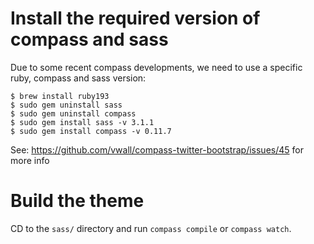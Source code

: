 
# Install the required version of compass and sass

Due to some recent compass developments, we need to use a specific ruby, compass and sass version:

    $ brew install ruby193 
    $ sudo gem uninstall sass
    $ sudo gem uninstall compass
    $ sudo gem install sass -v 3.1.1
    $ sudo gem install compass -v 0.11.7

See: https://github.com/vwall/compass-twitter-bootstrap/issues/45 for more info


# Build the theme

CD to the ``sass/`` directory and run ``compass compile`` or ``compass watch``.
